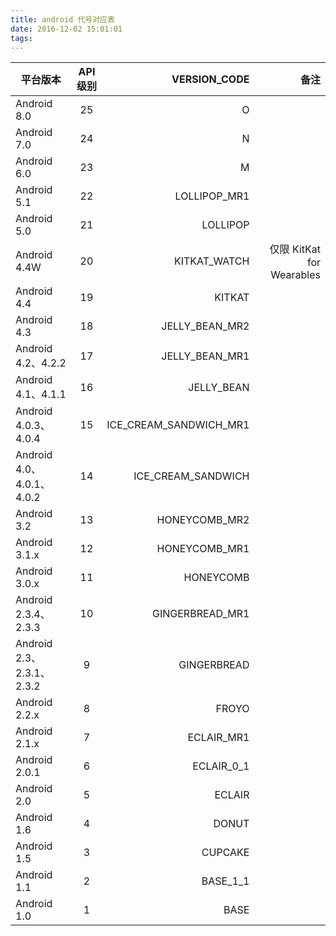 ```yaml
---
title: android 代号对应表
date: 2016-12-02 15:01:01
tags:
---
```

| 平台版本        | API 级别          | VERSION_CODE       |    备注    |
| ---------------------- |:-------------:| ---------:| -----:|
| Android 8.0      | 25      |   O | |
| Android 7.0      | 24      |   N | |
| Android 6.0      | 23      |   M | |
| Android 5.1      | 22      |   LOLLIPOP_MR1  | |
| Android 5.0      | 21      |   LOLLIPOP | |
| Android 4.4W     | 20      |   KITKAT_WATCH | 仅限 KitKat for Wearables|
| Android 4.4      | 19      |   KITKAT | |
| Android 4.3      | 18      |   JELLY_BEAN_MR2 | |
| Android 4.2、4.2.2      | 17      |   JELLY_BEAN_MR1 | |
| Android 4.1、4.1.1      | 16      |   JELLY_BEAN | |
| Android 4.0.3、4.0.4     | 15      |  ICE_CREAM_SANDWICH_MR1 | |
| Android 4.0、4.0.1、4.0.2      | 14      |   ICE_CREAM_SANDWICH | |
| Android 3.2      | 13      |   HONEYCOMB_MR2 | |
| Android 3.1.x       | 12      |  HONEYCOMB_MR1 | |
| Android 3.0.x     | 11      |   HONEYCOMB | |
| Android 2.3.4、2.3.3     | 10      |   GINGERBREAD_MR1 | |
| Android 2.3、2.3.1、2.3.2      | 9      |   GINGERBREAD | |
| Android 2.2.x     | 8      |   FROYO | |
| Android 2.1.x      | 7      |   ECLAIR_MR1  | |
| Android 2.0.1     | 6      |   ECLAIR_0_1| |
| Android 2.0    | 5      |  ECLAIR | |
| Android 1.6   | 4      |   DONUT  | |
| Android 1.5      | 3      |   CUPCAKE | |
| Android 1.1      | 2      |  BASE_1_1 | |
| Android 1.0     | 1      |   BASE | |